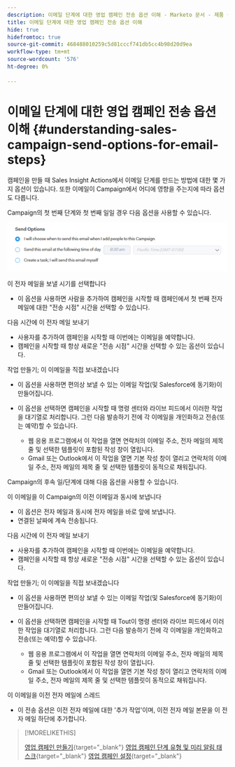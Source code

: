 ```yaml
---
description: 이메일 단계에 대한 영업 캠페인 전송 옵션 이해 - Marketo 문서 - 제품 설명서
title: 이메일 단계에 대한 영업 캠페인 전송 옵션 이해
hide: true
hidefromtoc: true
source-git-commit: 468488010259c5d81cccf741db5cc4b98d20d9ea
workflow-type: tm+mt
source-wordcount: '576'
ht-degree: 0%

---
```


# 이메일 단계에 대한 영업 캠페인 전송 옵션 이해 {#understanding-sales-campaign-send-options-for-email-steps}

캠페인을 만들 때 Sales Insight Actions에서 이메일 단계를 만드는 방법에 대한 몇 가지 옵션이 있습니다. 또한 이메일이 Campaign에서 어디에 영향을 주는지에 따라 옵션도 다릅니다.

Campaign의 첫 번째 단계와 첫 번째 일일 경우 다음 옵션을 사용할 수 있습니다.

![](assets/understanding-sales-campaign-send-options-for-email-steps-1.png)

이 전자 메일을 보낼 시기를 선택합니다

* 이 옵션을 사용하면 사람을 추가하여 캠페인을 시작할 때 캠페인에서 첫 번째 전자 메일에 대한 &quot;전송 시점&quot; 시간을 선택할 수 있습니다.

다음 시간에 이 전자 메일 보내기

* 사용자를 추가하여 캠페인을 시작할 때 이번에는 이메일을 예약합니다.
* 캠페인을 시작할 때 항상 새로운 &quot;전송 시점&quot; 시간을 선택할 수 있는 옵션이 있습니다.

작업 만들기; 이 이메일을 직접 보내겠습니다

* 이 옵션을 사용하면 편의상 보낼 수 있는 이메일 작업(및 Salesforce에 동기화)이 만들어집니다.
* 이 옵션을 선택하면 캠페인을 시작할 때 명령 센터와 라이브 피드에서 이러한 작업을 대기열로 처리합니다. 그런 다음 발송하기 전에 각 이메일을 개인화하고 전송(또는 예약)할 수 있습니다.

   * 웹 응용 프로그램에서 이 작업을 열면 연락처의 이메일 주소, 전자 메일의 제목 줄 및 선택한 템플릿이 포함된 작성 창이 열립니다.
   * Gmail 또는 Outlook에서 이 작업을 열면 기본 작성 창이 열리고 연락처의 이메일 주소, 전자 메일의 제목 줄 및 선택한 템플릿이 동적으로 채워집니다.

Campaign의 후속 일/단계에 대해 다음 옵션을 사용할 수 있습니다.

이 이메일을 이 Campaign의 이전 이메일과 동시에 보냅니다

* 이 옵션은 전자 메일과 동시에 전자 메일을 바로 앞에 보냅니다.
* 연결된 날짜에 계속 전송됩니다.

다음 시간에 이 전자 메일 보내기

* 사용자를 추가하여 캠페인을 시작할 때 이번에는 이메일을 예약합니다.
* 캠페인을 시작할 때 항상 새로운 &quot;전송 시점&quot; 시간을 선택할 수 있는 옵션이 있습니다.

작업 만들기; 이 이메일을 직접 보내겠습니다

* 이 옵션을 사용하면 편의상 보낼 수 있는 이메일 작업(및 Salesforce에 동기화)이 만들어집니다.
* 이 옵션을 선택하면 캠페인을 시작할 때 Tout이 명령 센터와 라이브 피드에서 이러한 작업을 대기열로 처리합니다. 그런 다음 발송하기 전에 각 이메일을 개인화하고 전송(또는 예약)할 수 있습니다.

   * 웹 응용 프로그램에서 이 작업을 열면 연락처의 이메일 주소, 전자 메일의 제목 줄 및 선택한 템플릿이 포함된 작성 창이 열립니다.
   * Gmail 또는 Outlook에서 이 작업을 열면 기본 작성 창이 열리고 연락처의 이메일 주소, 전자 메일의 제목 줄 및 선택한 템플릿이 동적으로 채워집니다.

이 이메일을 이전 전자 메일에 스레드

* 이 전송 옵션은 이전 전자 메일에 대한 &#39;추가 작업&#39;이며, 이전 전자 메일 본문을 이 전자 메일 하단에 추가합니다.

>[!MORELIKETHIS]
>
>[영업 캠페인 만들기](/help/marketo/product-docs/marketo-sales-insight/actions/campaigns/create-a-sales-campaign.md){target=&quot;_blank&quot;}
>[영업 캠페인 단계 유형 및 미리 알림 태스크](/help/marketo/product-docs/marketo-sales-insight/actions/campaigns/sales-campaign-step-types-and-reminder-tasks.md){target=&quot;_blank&quot;}
>[영업 캠페인 설정](/help/marketo/product-docs/marketo-sales-insight/actions/campaigns/sales-campaign-settings.md){target=&quot;_blank&quot;}
